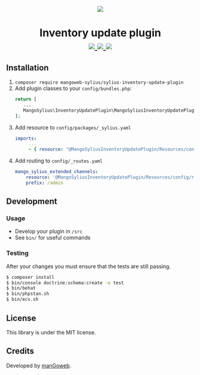 <p align="center">
    <a href="https://www.mangoweb.cz/en/" target="_blank">
        <img src="https://avatars0.githubusercontent.com/u/38423357?s=200&v=4"/>
    </a>
</p>

<h1 align="center">
    Inventory update plugin
    <br />
    <a href="https://packagist.org/packages/mangoweb-sylius/sylius-inventory-update-plugin" title="License" target="_blank">
        <img src="https://img.shields.io/packagist/l/mangoweb-sylius/sylius-inventory-update-plugin.svg" />
    </a>
    <a href="https://packagist.org/packages/mangoweb-sylius/sylius-inventory-update-plugin" title="Version" target="_blank">
        <img src="https://img.shields.io/packagist/v/mangoweb-sylius/sylius-inventory-update-plugin.svg" />
    </a>
    <a href="https://travis-ci.org/mangoweb-sylius/SyliusInventoryUpdatePlugin" title="Build status" target="_blank">
        <img src="https://img.shields.io/travis/mangoweb-sylius/SyliusInventoryUpdatePlugin/master.svg" />
    </a>
</h1>

## Installation

1. `composer require mangoweb-sylius/sylius-inventory-update-plugin`
1. Add plugin classes to your `config/bundles.php`:
   ```php
   return [
      ...
      MangoSylius\InventoryUpdatePlugin\MangoSyliusInventoryUpdatePlugin::class => ['all' => true],
   ];
   ```
1. Add resource to `config/packages/_sylius.yaml`
    ```yaml
    imports:
         ...
         - { resource: "@MangoSyliusInventoryUpdatePlugin/Resources/config/resources.yml" }
    ```
1. Add routing to `config/_routes.yaml`
    ```yaml
    mango_sylius_extended_channels:
        resource: '@MangoSyliusInventoryUpdatePlugin/Resources/config/routing.yml'
        prefix: /admin
    ```
   
## Development

### Usage

- Develop your plugin in `/src`
- See `bin/` for useful commands

### Testing


After your changes you must ensure that the tests are still passing.

```bash
$ composer install
$ bin/console doctrine:schema:create -e test
$ bin/behat
$ bin/phpstan.sh
$ bin/ecs.sh
```

License
-------
This library is under the MIT license.

Credits
-------
Developed by [manGoweb](https://www.mangoweb.eu/).

